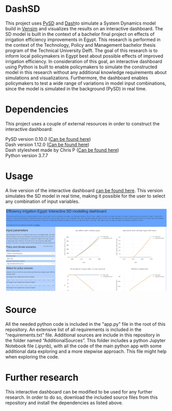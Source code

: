 # DashSD
This project uses <a href="https://pysd.readthedocs.io/en/master/">PySD</a> and <a href="https://dash.plotly.com/">Dash</a>to simulate a System Dynamics model build in <a href="https://vensim.com/">Vensim</a> and visualizes the results on an interactive dashboard. The SD model is built in the context of a bachelor final project on effects of irrigation efficiency improvements in Egypt. This research is performed in the context of the Technology, Policy and Management bachelor thesis program of the Technical University Delft. The goal of this research is to inform local policymakers in Egypt best about possible effects of improved irrigation efficiency. In consideration of this goal, an interactive dashboard using Python is built to enable policymakers to simulate the constructed model in this research without any additional knowledge requirements about simulations and visualizations. Furthermore, the dashboard enables policymakers to test a wide range of variations in model input combinations, since the model is simulated in the background (PySD) in real time.

# Dependencies
This project uses a couple of external resources in order to construct the interactive dashboard:

PySD version 0.10.0 (<a href="https://pysd.readthedocs.io/en/master/">Can be found here</a>) <br>
Dash version 1.12.0 (<a href="https://dash.plotly.com/">Can be found here</a>) <br>
Dash stylesheet made by Chris P (<a href="https://codepen.io/chriddyp/pen/dZVMbK">Can be found here</a>) <br>
Python version 3.7.7 <br>

# Usage
A live version of the interactive dashboard <a href="http://dashsd.herokuapp.com/">can be found here</a>. This version simulates the SD model in real time, making it possible for the user to select any combination of input variables. 

![Alt text](AdditionalSources/DashSDScreenshot.jpg?raw=true "Live version")

# Source
All the needed python code is included in the "app.py" file in the root of this repository. An extensive list of all requirements is included in the "requirements.txt" file. 
Additional sources are include in this repository in the folder named “AdditionalSources”. This folder includes a python Jupyter Notebook file (.ipynb), with all the code of the main python app with some additional data exploring and a more stepwise approach. This file might help when exploring the code. 

# Further research
This interactive dashboard can be modified to be used for any further research. In order to do so, download the included source files from this repository and install the dependencies as listed above. 
